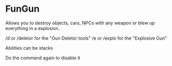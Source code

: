 # FunGun

Allows you to destroy objects, cars, NPCs with any weapon or blew up everything in a explosion.

/d or /deletor for the "Gun Deletor tools"
/e or /explo for the "Explosive Gun"

Abilities can be stacks

Do the command again to disable it
